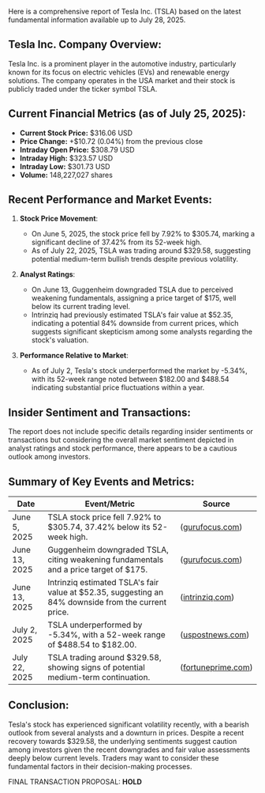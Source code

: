 Here is a comprehensive report of Tesla Inc. (TSLA) based on the latest fundamental information available up to July 28, 2025.

## Tesla Inc. Company Overview:
Tesla Inc. is a prominent player in the automotive industry, particularly known for its focus on electric vehicles (EVs) and renewable energy solutions. The company operates in the USA market and their stock is publicly traded under the ticker symbol TSLA.

## Current Financial Metrics (as of July 25, 2025):
- **Current Stock Price:** $316.06 USD
- **Price Change:** +$10.72 (0.04%) from the previous close
- **Intraday Open Price:** $308.79 USD
- **Intraday High:** $323.57 USD
- **Intraday Low:** $301.73 USD
- **Volume:** 148,227,027 shares

## Recent Performance and Market Events:
1. **Stock Price Movement**: 
   - On June 5, 2025, the stock price fell by 7.92% to $305.74, marking a significant decline of 37.42% from its 52-week high.
   - As of July 22, 2025, TSLA was trading around $329.58, suggesting potential medium-term bullish trends despite previous volatility.

2. **Analyst Ratings**:
   - On June 13, Guggenheim downgraded TSLA due to perceived weakening fundamentals, assigning a price target of $175, well below its current trading level.
   - Intrinziq had previously estimated TSLA's fair value at $52.35, indicating a potential 84% downside from current prices, which suggests significant skepticism among some analysts regarding the stock's valuation.

3. **Performance Relative to Market**:
   - As of July 2, Tesla's stock underperformed the market by -5.34%, with its 52-week range noted between $182.00 and $488.54 indicating substantial price fluctuations within a year.

## Insider Sentiment and Transactions:
The report does not include specific details regarding insider sentiments or transactions but considering the overall market sentiment depicted in analyst ratings and stock performance, there appears to be a cautious outlook among investors.

## Summary of Key Events and Metrics:

| Date       | Event/Metric                                                                 | Source                                                                                   |
|------------|-------------------------------------------------------------------------------|------------------------------------------------------------------------------------------|
| June 5, 2025 | TSLA stock price fell 7.92% to $305.74, 37.42% below its 52-week high.       | ([gurufocus.com](https://www.gurufocus.com/news/2911189/tesla-inc-tsla-stock-price-down-792-on-jun-5?utm_source=openai)) |
| June 13, 2025 | Guggenheim downgraded TSLA, citing weakening fundamentals and a price target of $175. | ([gurufocus.com](https://www.gurufocus.com/news/2926015/tesla-tsla-faces-declining-fundamentals-amidst-optimistic-narratives-tsla-stock-news?utm_source=openai)) |
| June 13, 2025 | Intrinziq estimated TSLA's fair value at $52.35, suggesting an 84% downside from the current price. | ([intrinziq.com](https://www.intrinziq.com/valuation/tsla-2025-06-13?utm_source=openai)) |
| July 2, 2025 | TSLA underperformed by -5.34%, with a 52-week range of $488.54 to $182.00. | ([uspostnews.com](https://www.uspostnews.com/2025/07/02/technical-analysis-of-tesla-inc-tsla-stock-chart-patterns/?utm_source=openai)) |
| July 22, 2025 | TSLA trading around $329.58, showing signs of potential medium-term continuation. | ([fortuneprime.com](https://fortuneprime.com/daily-technical-analysis/fpg-tsla-market-report-july-22-2025/?utm_source=openai)) |

## Conclusion:
Tesla's stock has experienced significant volatility recently, with a bearish outlook from several analysts and a downturn in prices. Despite a recent recovery towards $329.58, the underlying sentiments suggest caution among investors given the recent downgrades and fair value assessments deeply below current levels. Traders may want to consider these fundamental factors in their decision-making processes.

FINAL TRANSACTION PROPOSAL: **HOLD**